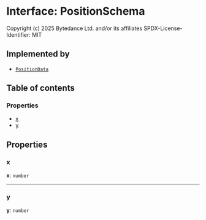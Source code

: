 # Interface: PositionSchema

Copyright (c) 2025 Bytedance Ltd. and/or its affiliates
SPDX-License-Identifier: MIT

## Implemented by

* [`PositionData`](/en/auto-docs/playground-react/classes/PositionData.md)

## Table of contents

### Properties

* [x](/en/auto-docs/playground-react/interfaces/PositionSchema.md#x)
* [y](/en/auto-docs/playground-react/interfaces/PositionSchema.md#y)

## Properties

### x

**x**: `number`

***

### y

**y**: `number`
